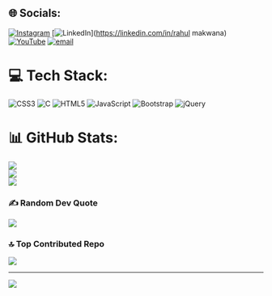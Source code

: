
## 🌐 Socials:
[![Instagram](https://img.shields.io/badge/Instagram-%23E4405F.svg?logo=Instagram&logoColor=white)](https://instagram.com/makwana_rahul.12) [![LinkedIn](https://img.shields.io/badge/LinkedIn-%230077B5.svg?logo=linkedin&logoColor=white)](https://linkedin.com/in/rahul makwana) [![YouTube](https://img.shields.io/badge/YouTube-%23FF0000.svg?logo=YouTube&logoColor=white)](https://youtube.com/@makwana_rahul.12) [![email](https://img.shields.io/badge/Email-D14836?logo=gmail&logoColor=white)](mailto:rm0539649@gmail.com) 

# 💻 Tech Stack:
![CSS3](https://img.shields.io/badge/css3-%231572B6.svg?style=for-the-badge&logo=css3&logoColor=white) ![C](https://img.shields.io/badge/c-%2300599C.svg?style=for-the-badge&logo=c&logoColor=white) ![HTML5](https://img.shields.io/badge/html5-%23E34F26.svg?style=for-the-badge&logo=html5&logoColor=white) ![JavaScript](https://img.shields.io/badge/javascript-%23323330.svg?style=for-the-badge&logo=javascript&logoColor=%23F7DF1E) ![Bootstrap](https://img.shields.io/badge/bootstrap-%238511FA.svg?style=for-the-badge&logo=bootstrap&logoColor=white) ![jQuery](https://img.shields.io/badge/jquery-%230769AD.svg?style=for-the-badge&logo=jquery&logoColor=white)
# 📊 GitHub Stats:
![](https://github-readme-stats.vercel.app/api?username=Mrahul1209&theme=dark&hide_border=false&include_all_commits=true&count_private=false)<br/>
![](https://nirzak-streak-stats.vercel.app/?user=Mrahul1209&theme=dark&hide_border=false)<br/>
![](https://github-readme-stats.vercel.app/api/top-langs/?username=Mrahul1209&theme=dark&hide_border=false&include_all_commits=true&count_private=false&layout=compact)

### ✍️ Random Dev Quote
![](https://quotes-github-readme.vercel.app/api?type=horizontal&theme=radical)

### 🔝 Top Contributed Repo
![](https://github-contributor-stats.vercel.app/api?username=Mrahul1209&limit=5&theme=dark&combine_all_yearly_contributions=true)

---
[![](https://visitcount.itsvg.in/api?id=Mrahul1209&icon=0&color=0)](https://visitcount.itsvg.in)

<!-- Proudly created with GPRM ( https://gprm.itsvg.in ) -->
